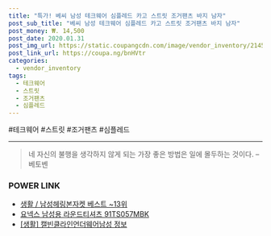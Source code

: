 ```yaml
--- 
title: "특가! 베씨 남성 테크웨어 심플레드 카고 스트릿 조거팬츠 바지 남자" 
post_sub_title: "베씨 남성 테크웨어 심플레드 카고 스트릿 조거팬츠 바지 남자" 
post_money: ₩. 14,500 
post_date: 2020.01.31 
post_img_url: https://static.coupangcdn.com/image/vendor_inventory/2145/9cf8574b5c5b609862db666fc6f47beded783d1683b173cdee4c82a9b837.jpg 
post_link_url: https://coupa.ng/bnHVtr 
categories: 
  - vendor_inventory 
tags: 
  - 테크웨어 
  - 스트릿 
  - 조거팬츠 
  - 심플레드 
--- 
```

  #테크웨어 #스트릿 #조거팬츠 #심플레드 
<hr> 

> 네 자신의 불행을 생각하지 않게 되는 가장 좋은 방법은 일에 몰두하는 것이다. – 베토벤 


### POWER LINK

* <a href="https://blog.naver.com/santokki14/221777407110" target="_blank">생활 / 남성헤링본자켓 베스트 ~13위</a>
* <a href="https://blog.naver.com/fasyy4321/221786447201" target="_blank">요넥스 남성용 라운드티셔츠 91TS057MBK</a>
* <a href="https://blog.naver.com/fasyy4321/221765331899" target="_blank"> [생활] 캘빈클라인언더웨어남성 정보 </a>

